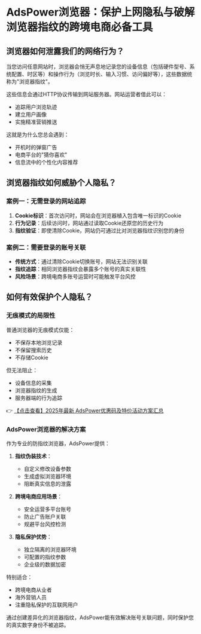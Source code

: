 # AdsPower浏览器：保护上网隐私与破解浏览器指纹的跨境电商必备工具

## 浏览器如何泄露我们的网络行为？

当您访问任意网站时，浏览器会悄无声息地记录您的设备信息（包括硬件型号、系统配置、时区等）和操作行为（浏览时长、输入习惯、访问偏好等），这些数据统称为"浏览器指纹"。

这些信息会通过HTTP协议传输到网站服务器。网站运营者借此可以：

- 追踪用户浏览轨迹
- 建立用户画像
- 实施精准营销推送

这就是为什么您总会遇到：
- 开机时的弹窗广告
- 电商平台的"猜你喜欢"
- 信息流中的个性化内容推荐

## 浏览器指纹如何威胁个人隐私？

### 案例一：无需登录的网站追踪

1. **Cookie标识**：首次访问时，网站会在浏览器植入包含唯一标识的Cookie
2. **行为记录**：后续访问时，网站通过读取Cookie还原您的历史行为
3. **指纹验证**：即使清除Cookie，网站仍可通过比对浏览器指纹识别您的身份

### 案例二：需要登录的账号关联

- **传统方式**：通过清除Cookie切换账号，网站无法识别关联
- **指纹追踪**：相同浏览器指纹会暴露多个账号的真实关联性
- **风险场景**：跨境电商多账号运营时可能触发平台风控

## 如何有效保护个人隐私？

### 无痕模式的局限性

普通浏览器的无痕模式仅能：
- 不保存本地浏览记录
- 不保留搜索历史
- 不存储Cookie

但无法阻止：
- 设备信息的采集
- 浏览器指纹的生成
- 服务器端的行为追踪

👉 [【点击查看】2025年最新 AdsPower优惠码及特价活动方案汇总](https://bit.ly/adspower_free)

### AdsPower浏览器的解决方案

作为专业的防指纹浏览器，AdsPower提供：

1. **指纹伪装技术**：
   - 自定义修改设备参数
   - 生成虚拟浏览器环境
   - 阻断真实信息的泄露

2. **跨境电商应用场景**：
   - 安全运营多平台账号
   - 防止广告账户关联
   - 规避平台风控检测

3. **隐私保护优势**：
   - 独立隔离的浏览器环境
   - 可配置的指纹参数
   - 企业级的数据加密

特别适合：
- 跨境电商从业者
- 海外营销人员
- 注重隐私保护的互联网用户

通过创建差异化的浏览器指纹，AdsPower能有效解决账号关联问题，同时保护您的真实数字身份不被追踪。